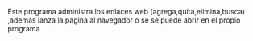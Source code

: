 Este programa administra los enlaces web (agrega,quita,elimina,busca) ,ademas lanza la pagina al 
navegador o se se puede abrir en el propio programa

